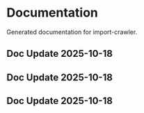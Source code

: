 # Documentation

Generated documentation for import-crawler.

## Doc Update 2025-10-18

## Doc Update 2025-10-18

## Doc Update 2025-10-18
